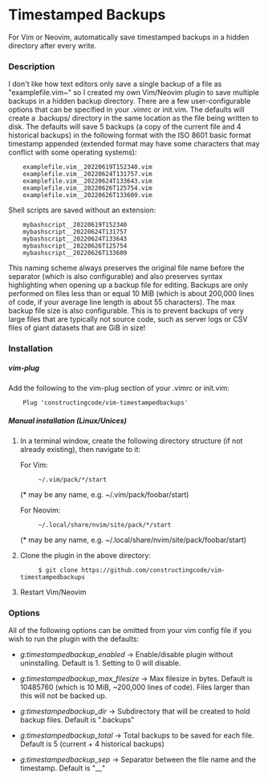 # Timestamped Backups
For Vim or Neovim, automatically save timestamped backups in a hidden directory
after every write.


### Description
I don't like how text editors only save a single backup of a file as
"examplefile.vim~" so I created my own Vim/Neovim plugin to save multiple
backups in a hidden backup directory.  There are a few user-configurable
options that can be specified in your .vimrc or init.vim.  The defaults will
create a .backups/ directory in the same location as the file being written to
disk.  The defaults will save 5 backups (a copy of the current file and 4
historical backups) in the following format with the ISO 8601 basic format
timestamp appended (extended format may have some characters that may conflict
with some operating systems):

        examplefile.vim__20220619T152340.vim
        examplefile.vim__20220624T131757.vim
        examplefile.vim__20220624T133643.vim
        examplefile.vim__20220626T125754.vim
        examplefile.vim__20220626T133609.vim

Shell scripts are saved without an extension:

        mybashscript__20220619T152340
        mybashscript__20220624T131757
        mybashscript__20220624T133643
        mybashscript__20220626T125754
        mybashscript__20220626T133609

This naming scheme always preserves the original file name before the separator
(which is also configurable) and also preserves syntax highlighting when
opening up a backup file for editing.  Backups are only performed on files less
than or equal 10 MiB (which is about 200,000 lines of code, if your average
line length is about 55 characters).  The max backup file size is also
configurable.  This is to prevent backups of very large files that are
typically not source code, such as server logs or CSV files of giant datasets
that are GiB in size!


### Installation

##### vim-plug
Add the following to the vim-plug section of your .vimrc or init.vim:

        Plug 'constructingcode/vim-timestampedbackups'

##### Manual installation (Linux/Unices)

1. In a terminal window, create the following directory structure (if not
   already existing), then navigate to it:

    For Vim:

            ~/.vim/pack/*/start

    (* may be any name, e.g. ~/.vim/pack/foobar/start)

    For Neovim:

            ~/.local/share/nvim/site/pack/*/start

    (* may be any name, e.g. ~/.local/share/nvim/site/pack/foobar/start)

2. Clone the plugin in the above directory:

            $ git clone https://github.com/constructingcode/vim-timestampedbackups

3. Restart Vim/Neovim


### Options
All of the following options can be omitted from your vim config file if you
wish to run the plugin with the defaults:

- *g:timestampedbackup_enabled* -> Enable/disable plugin without
uninstalling.  Default is 1.  Setting to 0 will disable.

- *g:timestampedbackup_max_filesize* -> Max filesize in bytes.  Default is
10485760 (which is 10 MiB, ~200,000 lines of code).  Files larger
than this will not be backed up.

- *g:timestampedbackup_dir* -> Subdirectory that will be created to hold backup
files.  Default is ".backups"

- *g:timestampedbackup_total* -> Total backups to be saved for each file.
Default is 5 (current + 4 historical backups)

- *g:timestampedbackup_sep* -> Separator between the file name and the
timestamp.  Default is "__"

